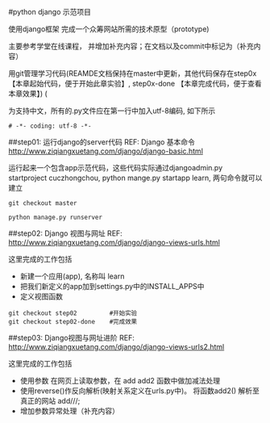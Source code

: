 #python django 示范项目

使用django框架 完成一个众筹网站所需的技术原型（prototype)

主要参考学堂在线课程， 并增加补充内容；在文档以及commit中标记为（补充内容）

用git管理学习代码(REAMDE文档保持在master中更新，其他代码保存在step0x【本章起始代码，便于开始此章实验】, step0x-done 【本章完成代码，便于查看本章效果】) (

为支持中文，所有的.py文件应在第一行中加入utf-8编码, 如下所示
```
# -*- coding: utf-8 -*-
```


##step01: 运行django的server代码
REF: Django 基本命令 http://www.ziqiangxuetang.com/django/django-basic.html

运行起来一个包含app示范代码，这些代码实际通过djangoadmin.py startproject cuczhongchou, python mange.py startapp learn, 两句命令就可以建立

```
git checkout master 

python manage.py runserver
```

##step02: Django 视图与网址
REF:  http://www.ziqiangxuetang.com/django/django-views-urls.html

这里完成的工作包括
* 新建一个应用(app), 名称叫 learn
* 把我们新定义的app加到settings.py中的INSTALL_APPS中
* 定义视图函数

```
git checkout step02  		#开始实验
git checkout step02-done  	#完成效果
```
##step03: Django视图与网址进阶
REF: http://www.ziqiangxuetang.com/django/django-views-urls2.html

这里完成的工作包括
* 使用参数  在网页上读取参数，在 add add2 函数中做加减法处理
* 使用reverse()作反向解析(映射关系定义在urls.py中)。 将函数add2() 解析至真正的网站 add///;
* 增加参数异常处理（补充内容）